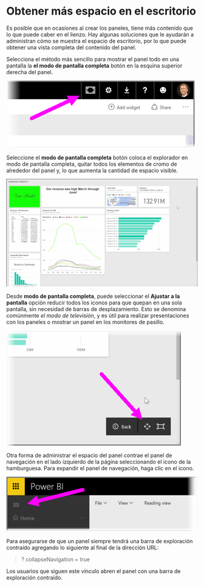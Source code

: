 <properties
   pageTitle="Obtener más espacio en el escritorio"
   description="Usar el modo de pantalla completa para administrar de forma más eficaz el espacio del panel"
   services="powerbi"
   documentationCenter=""
   authors="davidiseminger"
   manager="mblythe"
   backup=""
   editor=""
   tags=""
   qualityFocus="no"
   qualityDate=""
   featuredVideoId="c31gZkyvC54"
   featuredVideoThumb=""
   courseDuration="5m"/>

<tags
   ms.service="powerbi"
   ms.devlang="NA"
   ms.topic="get-started-article"
   ms.tgt_pltfrm="NA"
   ms.workload="powerbi"
   ms.date="09/29/2016"
   ms.author="davidi"/>

# Obtener más espacio en el escritorio

Es posible que en ocasiones al crear los paneles, tiene más contenido que lo que puede caber en el lienzo. Hay algunas soluciones que le ayudarán a administran cómo se muestra el espacio de escritorio, por lo que puede obtener una vista completa del contenido del panel.

Selecciona el método más sencillo para mostrar el panel todo en una pantalla la **el modo de pantalla completa** botón en la esquina superior derecha del panel.

![](media/powerbi-learning-4-4e-get-more-dashboard-space/4-4e_1.png)

Seleccione el **modo de pantalla completa** botón coloca el explorador en modo de pantalla completa, quitar todos los elementos de cromo de alrededor del panel y, lo que aumenta la cantidad de espacio visible.

![](media/powerbi-learning-4-4e-get-more-dashboard-space/4-4e_2.png)

Desde **modo de pantalla completa**, puede seleccionar el **Ajustar a la pantalla** opción reducir todos los iconos para que quepan en una sola pantalla, sin necesidad de barras de desplazamiento. Esto se denomina comúnmente *el modo de televisión*, y es útil para realizar presentaciones con los paneles o mostrar un panel en los monitores de pasillo.

![](media/powerbi-learning-4-4e-get-more-dashboard-space/4-4e_3.png)

Otra forma de administrar el espacio del panel contrae el panel de navegación en el lado izquierdo de la página seleccionando el icono de la hamburguesa. Para expandir el panel de navegación, haga clic en el icono.

![](media/powerbi-learning-4-4e-get-more-dashboard-space/4-4e_4.png)

Para asegurarse de que un panel siempre tendrá una barra de exploración contraído agregando lo siguiente al final de la dirección URL:

>? collapseNavigation = true

Los usuarios que siguen este vínculo abren el panel con una barra de exploración contraído.
